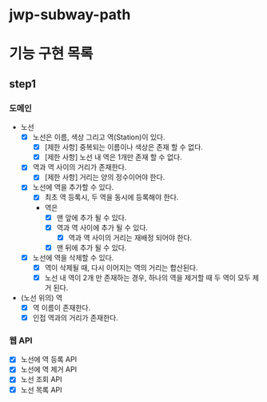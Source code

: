 # jwp-subway-path

# 기능 구현 목록

## step1

### 도메인

- 노선
    - [x] 노선은 이름, 색상 그리고 역(Station)이 있다.
        - [x] [제한 사항] 중복되는 이름이나 색상은 존재 할 수 없다.
        - [x] [제한 사항] 노선 내 역은 1개만 존재 할 수 없다.
    - [x] 역과 역 사이의 거리가 존재한다.
        - [x] [제한 사항] 거리는 양의 정수이어야 한다.
    - [x] 노선에 역을 추가할 수 있다.
        - [x] 최초 역 등록시, 두 역을 동시에 등록해야 한다.
        - 역은
            - [x] 맨 앞에 추가 될 수 있다.
            - [x] 역과 역 사이에 추가 될 수 있다.
                - [x] 역과 역 사이의 거리는 재배정 되어야 한다.
            - [x] 맨 뒤에 추가 될 수 있다.
    - [x] 노선에 역을 삭제할 수 있다.
        - [x] 역이 삭제될 때, 다시 이어지는 역의 거리는 합산된다.
        - [x] 노선 내 역이 2개 만 존재하는 경우, 하나의 역을 제거할 때 두 역이 모두 제거 된다.

- (노선 위의) 역
    - [x] 역 이름이 존재한다.
    - [x] 인접 역과의 거리가 존재한다.

### 웹 API

- [x] 노선에 역 등록 API
- [x] 노선에 역 제거 API
- [x] 노선 조회 API
- [x] 노선 목록 API
